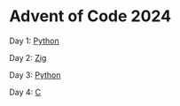 # Advent of Code 2024

Day 1: [Python](01.py)

Day 2: [Zig](02.zig)

Day 3: [Python](03.py)

Day 4: [C](04.c)